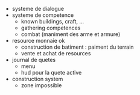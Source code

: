 

- systeme de dialogue
- systeme de competence
	- known buildings, craft, ...
	- gathering competences
	- combat (maniment des arme et armure)
- resource monnaie                                                ok
	- construction de batiment : paiment du terrain
	- vente et achat de resources
- journal de quetes
	- menu
	- hud pour la quete active
- construction system
	- zone impossible






